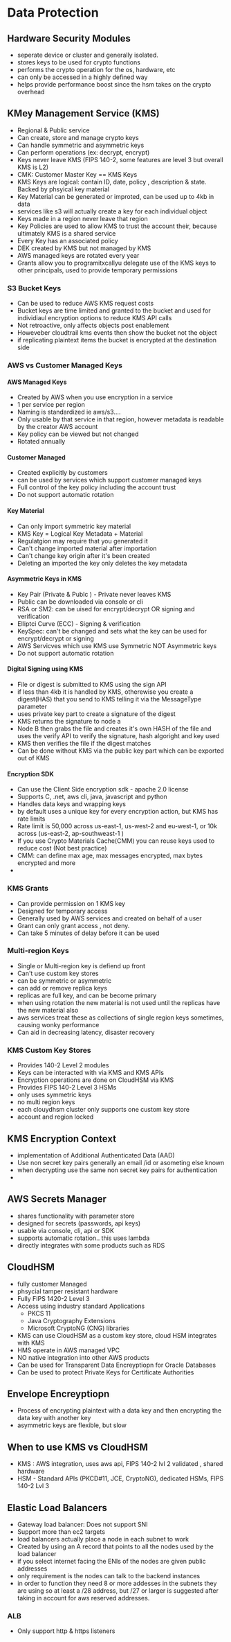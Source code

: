 # Data Protection

## Hardware Security Modules

- seperate device or cluster and generally isolated.
- stores keys to be used for crypto functions 
- performs the crypto operation for the os, hardware, etc
- can only be accessed in a highly defined way 
- helps provide performance boost since the hsm takes on the crypto overhead

## KMey Management Service (KMS)

- Regional & Public service
- Can create, store and manage crypto keys
- Can handle symmetric and asymmetric keys
- Can perform operations (ex: decrypt, encrypt)
- Keys never leave KMS (FIPS 140-2, some features are level 3 but overall KMS is L2)
- CMK: Customer Master Key == KMS Keys
- KMS Keys are logical: contain ID, date, policy , description & state. Backed by phsyical key material
- Key Material can be generated or improted, can be used up to 4kb in data
- services like s3 will actually create a key for each individual object
- Keys made in a region never leave that region
- Key Policies are used to allow KMS to trust the account their, because ultimately KMS is a shared service
- Every Key has an associated policy 
- DEK created by KMS but not managed by KMS
- AWS managed keys are rotated every year
- Grants allow you to programitxcallyu delegate use of the KMS keys to other principals, used to provide temporary permissions


### S3 Bucket Keys

- Can be used to reduce AWS KMS request costs
- Bucket keys are time limited and granted to the bucket and used for individiaul encryption options to reduce KMS API calls
- Not retroactive, only affects objects post enablement
- Howeveber cloudtrail kms events then show the bucket not the object
- if replicating plaintext items the bucket is encrypted at the destination side 

### AWS vs Customer Managed Keys

#### AWS Managed Keys

- Created by AWS when you use encryption in a service
- 1 per service per region
- Naming is standardized ie aws/s3....
- Only usable by that service in that region, however metadata is readable by the creator AWS account
- Key policy can be viewed but not changed
- Rotated annually

#### Customer Managed

- Created explicitly by customers
- can be used by services which support customer managed keys
- Full control of the key policy including the account trust
- Do not support automatic rotation

#### Key Material

 - Can only import symmetric key material
 - KMS Key = Logical Key Metadata + Material 
 - Regulatgion may require that you generated it
 - Can't change imported material after importation
 - Can't change key origin after it's been created
 - Deleting an imported the key only deletes the key metadata 


 #### Asymmetric Keys in KMS

 - Key Pair (Private & Publc ) - Private never leaves KMS
 - Public can be downloaded via console or cli 
 - RSA or SM2: can be uised for encrypt/decrypt OR signing and verification
 - Elliptci Curve (ECC) - Signing & verification 
 - KeySpec: can't be changed and sets what the key can be used for encrypt/decrypt or signing
 - AWS Servicves which use KMS use Symmetric NOT Asymmetric keys
 - Do not support automatic rotation


 #### Digital Signing using KMS

  - File or digest is submitted to KMS using the sign API
  - if less than 4kb it is handled by KMS, otherewise you create a digest(HAS) that you send to KMS telling it via the MessageType parameter
  - uses private key part to create a signature of the digest 
  - KMS returns the signature to node a
  - Node B then grabs the file and creates it's own HASH of the file and uses the verify API to verify the signature, hash algoright and key used
  - KMS then verifies the file if the digest matches
  - Can be done without KMS via the public key part which can be exported out of KMS


#### Encryption SDK

- Can use the Client Side encryption sdk - apache 2.0 license
- Supports C, .net, aws cli, java, javascript and python
- Handles data keys and wrapping keys
- by default uses a unique key for every encryption action, but KMS has rate limits 
- Rate limit is 50,000 across us-east-1, us-west-2 and eu-west-1, or 10k across (us-east-2, ap-southweast-1 ) 
- If you use Crypto Materials Cache(CMM) you can reuse keys used to reduce cost (Not best practice)
- CMM: can define max age, max messages encrypted, max bytes encrypted and more
- 

### KMS Grants

- Can provide permission on 1 KMS key 
- Designed for temporary access 
- Generally used by AWS services and created on behalf of a user
- Grant can only grant access , not deny.
- Can take 5 minutes of delay before it can be used

### Multi-region Keys

- Single or Multi-region key is defiend up front
- Can't use custom key stores
- can be symmetric or asymmetric
- can add or remove replica keys 
- replicas are full key, and can be become primary 
- when using rotation the new material is not used until the replicas have the new material also 
- aws services treat these as collections of single region keys sometimes, causing wonky performance
- Can aid in decreasing latency, disaster recovery 

### KMS Custom Key Stores

- Provides 140-2 Level 2 modules
- Keys can be interacted with via KMS and KMS APIs
- Encryption operations are done on CloudHSM via KMS
- Provides FIPS 140-2 Level 3 HSMs
- only uses symmetric keys
- no multi region keys
- each clouydhsm cluster only supports one custom key store
- account and region locked

## KMS Encryption Context

- implementation of Additional Authenticated Data (AAD)
- Use non secret key pairs generally an email /id or asometing else known
- when decrypting use the same non secret key pairs for authentication
- 

## AWS Secrets Manager

- shares functionality with parameter store
- designed for secrets (passwords, api keys)
- usable via console, cli, api or SDK
- supports automatic rotation.. this uses lambda
- directly integrates with some products such as RDS


## CloudHSM

- fully customer Managed
- phsycial tamper resistant hardware
- Fully FIPS 1420-2 Level 3 
- Access using industry standard Applications 
   - PKCS 11
   - Java Cryptography Extensions
   - Microsoft CryptoNG (CNG) libraries
- KMS can use CloudHSM as a custom key store, cloud HSM integrates with KMS
- HMS operate in AWS managed VPC
- NO native integration into other AWS products
- Can be used for Transparent Data Encreyptiopn for Oracle Databases
- Can be used to protect Private Keys for Certificate Authorities 


## Envelope Encreyptiopn

- Process of encrypting plaintext with a data key and then encrypting the data key with another key
- asymmetric keys are flexible, but slow 

## When to use KMS vs CloudHSM

- KMS : AWS integration, uses aws api, FIPS 140-2 lvl 2 validated , shared hardware
- HSM - Standard APIs (PKCD#11, JCE, CryptoNG), dedicated HSMs, FIPS 140-2 Lvl 3

## Elastic Load Balancers

- Gateway load balancer: Does not support SNI
- Support more than ec2 targets
- load balancers actually place a node in each subnet to work
- Created by using an A record that points to all the nodes used by the load balancer
- if you select internet facing the ENIs of the nodes are given public addresses
- only requirement is the nodes can talk to the backend instances
- in order to function they need 8 or more addesses in the subnets they are using so at least a /28 address, but /27 or larger is suggested after taking in account for aws reserved addresses.

### ALB 

- Only support http & https listeners
